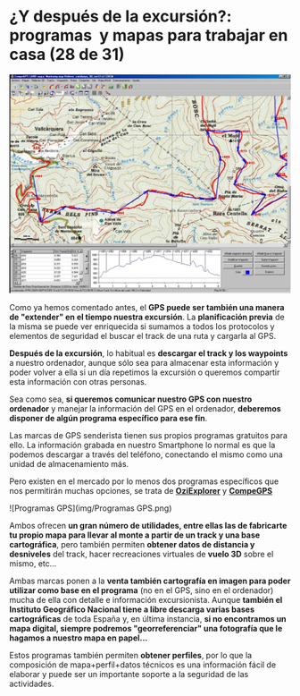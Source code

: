 # ¿Y después de la excursión?: programas  y mapas para trabajar en casa (28 de 31)

![Ordenador-GPS](img/Ordenador-GPS.JPG)

Como ya hemos comentado antes, el **GPS puede ser también una manera de "extender" en el tiempo nuestra excursión**. La **planificación previa** de la misma se puede ver enriquecida si sumamos a todos los protocolos y elementos de seguridad el buscar el track de una ruta y cargarla al GPS.

**Después de la excursión**, lo habitual es **descargar el track y los waypoints** a nuestro ordenador, aunque sólo sea para almacenar esta información y poder volver a ella si un día repetimos la excursión o queremos compartir esta información con otras personas.  

Sea como sea, **si queremos comunicar nuestro GPS con nuestro ordenador** y manejar la información del GPS en el ordenador, **deberemos disponer de algún programa específico para ese fin**.  

Las marcas de GPS senderista tienen sus propios programas gratuitos para ello. La información grabada en nuestro Smartphone lo normal es que la podemos descargar a través del teléfono, conectando el mismo como una unidad de almacenamiento más.  

Pero existen en el mercado por lo menos dos programas específicos que nos permitirán muchas opciones, se trata de [**OziExplorer**](http://www.oziexplorer.com/ "OziExplorer") y [**CompeGPS**](http://www.twonav.com/es/ "CompeGPS")  

![Programas GPS](img/Programas GPS.png)

Ambos ofrecen **un gran número de utilidades, entre ellas las de fabricarte tu propio mapa para llevar al monte a partir de un track y una base cartográfica**, pero también permiten **obtener datos de distancia y desniveles** del track, hacer recreaciones virtuales de **vuelo 3D** sobre el mismo, etc...

Ambas marcas ponen a la **venta también cartografía en imagen para poder utilizar como base en el programa** (no en el GPS, sino en el ordenador) mucha de ella con detalle e información excursionista. Aunque **también el Instituto Geográfico Nacional tiene a libre descarga varias bases cartográficas** de toda España y, en última instancia, **si no encontramos un mapa digital, siempre podremos "georreferenciar" una fotografía que le hagamos a nuestro mapa en papel...**  

Estos programas también permiten **obtener perfiles**, por lo que la composición de mapa+perfil+datos técnicos es una información fácil de elaborar y puede ser un importante soporte a la seguridad de las actividades.  


